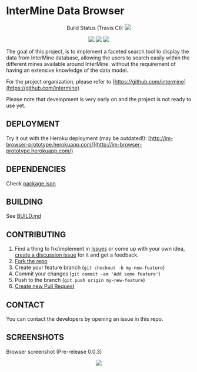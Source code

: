 # InterMine Data Browser
<p align="center">Build Status (Travis CI): <a href="https://travis-ci.org/AdrianBZG/InterMine-Data-Browser-Tool"><img src="https://travis-ci.org/AdrianBZG/InterMine-Data-Browser-Tool.svg?branch=master"></a><br>
<p align="center"><img src="https://badges.frapsoft.com/os/v1/open-source.png?v=103"> <a href="LICENSE"><img src="https://img.shields.io/badge/License-LGPL%202.1-blue.svg"></a> <img src="https://img.shields.io/david/strongloop/express.svg"></p>

The goal of this project, is to implement a faceted search tool to display the data from InterMine database, allowing the users to search easily within the different mines available around InterMine. without the requirement of having an extensive knowledge of the data model.

For the project organization, please refer to [https://github.com/intermine](https://github.com/intermine)

Please note that development is very early on and the project is not ready to use yet.

## DEPLOYMENT

Try it out with the Heroku deployment (may be outdated!): [http://im-browser-prototype.herokuapp.com/](http://im-browser-prototype.herokuapp.com/)

## DEPENDENCIES

Check [package.json](package.json)

## BUILDING

See [BUILD.md](BUILD.md)


## CONTRIBUTING

1. Find a thing to fix/implement in [Issues](https://github.com/AdrianBZG/InterMine-Data-Browser-Tool/issues?direction=desc&sort=created&state=open) or come up with your own idea, [create a discussion issue](https://github.com/AdrianBZG/InterMine-Data-Browser-Tool/issues/new) for it and get a feedback.
2. [Fork the repo](https://help.github.com/articles/fork-a-repo)
3. Create your feature branch (`git checkout -b my-new-feature`)
4. Commit your changes (`git commit -am 'Add some feature'`)
5. Push to the branch (`git push origin my-new-feature`)
6. [Create new Pull Request](https://help.github.com/articles/using-pull-requests)

## CONTACT

You can contact the developers by opening an issue in this repo.

## SCREENSHOTS

Browser screenshot (Pre-release 0.0.3)<br>
<div style="text-align:center"><img src ="https://i.imgur.com/jVNizUC.png" /></div>